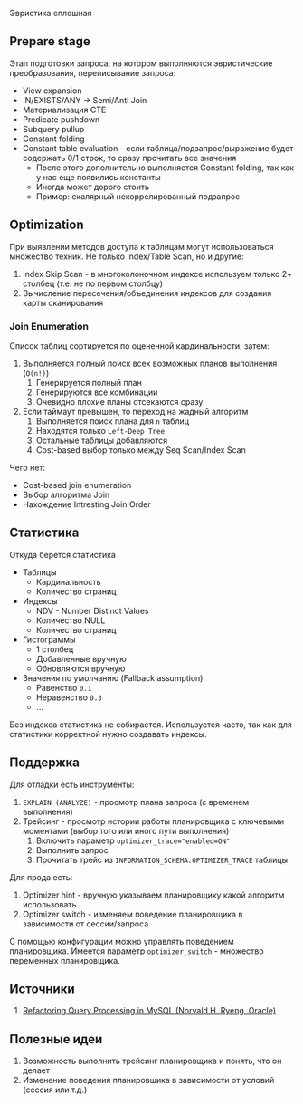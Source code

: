 Эвристика сплошная
## Prepare stage
Этап подготовки запроса, на котором выполняются эвристические преобразования, переписывание запроса:
- View expansion
- IN/EXISTS/ANY -> Semi/Anti Join
- Материализация CTE
- Predicate pushdown
- Subquery pullup
- Constant folding
- Constant table evaluation - если таблица/подзапрос/выражение будет содержать 0/1 строк, то сразу прочитать все значения
	- После этого дополнительно выполняется Constant folding, так как у нас еще появились константы
	- Иногда может дорого стоить
	- Пример: скалярный некоррелированный подзапрос
## Optimization
При выявлении методов доступа к таблицам могут использоваться множество техник. Не только Index/Table Scan, но и другие:
1. Index Skip Scan - в многоколоночном индексе используем только 2+ столбец (т.е. не по первом столбцу)
2. Вычисление пересечения/объединения индексов для создания карты сканирования

### Join Enumeration

Список таблиц сортируется по оцененной кардинальности, затем:
1. Выполняется полный поиск всех возможных планов выполнения (`O(n!)`)
	1. Генерируется полный план
	2. Генерируются все комбинации
	3. Очевидно плохие планы отсекаются сразу
2. Если таймаут превышен, то переход на жадный алгоритм
	1. Выполняется поиск плана для `n` таблиц
	2. Находятся только `Left-Deep Tree`
	3. Остальные таблицы добавляются
	4. Cost-based выбор только между Seq Scan/Index Scan

Чего нет:
- Cost-based join enumeration
- Выбор алгоритма Join
- Нахождение Intresting Join Order
## Статистика
Откуда берется статистика
- Таблицы
	- Кардинальность
	- Количество страниц
- Индексы
	- NDV - Number Distinct Values
	- Количество NULL
	- Количество страниц
- Гистограммы
	- 1 столбец
	- Добавленные вручную
	- Обновляются вручную
- Значения по умолчанию (Fallback assumption)
	- Равенство `0.1`
	- Неравенство `0.3`
	- ...

Без индекса статистика не собирается. Используется часто, так как для статистики корректной нужно создавать индексы.

## Поддержка
Для отладки есть инструменты:
1. `EXPLAIN (ANALYZE)` - просмотр плана запроса (с временем выполнения)
2. Трейсинг - просмотр истории работы планировщика с ключевыми моментами (выбор того или иного пути выполнения)
	1. Включить параметр `optimizer_trace="enabled=ON"`
	2. Выполнить запрос
	3. Прочитать трейс из `INFORMATION_SCHEMA.OPTIMIZER_TRACE` таблицы

Для прода есть:
1. Optimizer hint - вручную указываем планировщику какой алгоритм использовать
2. Optimizer switch - изменяем поведение планировщика в зависимости от сессии/запроса

С помощью конфигурации можно управлять поведением планировщика. Имеется параметр `optimizer_switch` - множество переменных планировщика.

## Источники
1. [Refactoring Query Processing in MySQL (Norvald H. Ryeng, Oracle)](https://www.youtube.com/watch?v=u7JOinvbMxc)

## Полезные идеи
1. Возможность выполнить трейсинг планировщика и понять, что он делает
2. Изменение поведения планировщика в зависимости от условий (сессия или т.д.)

